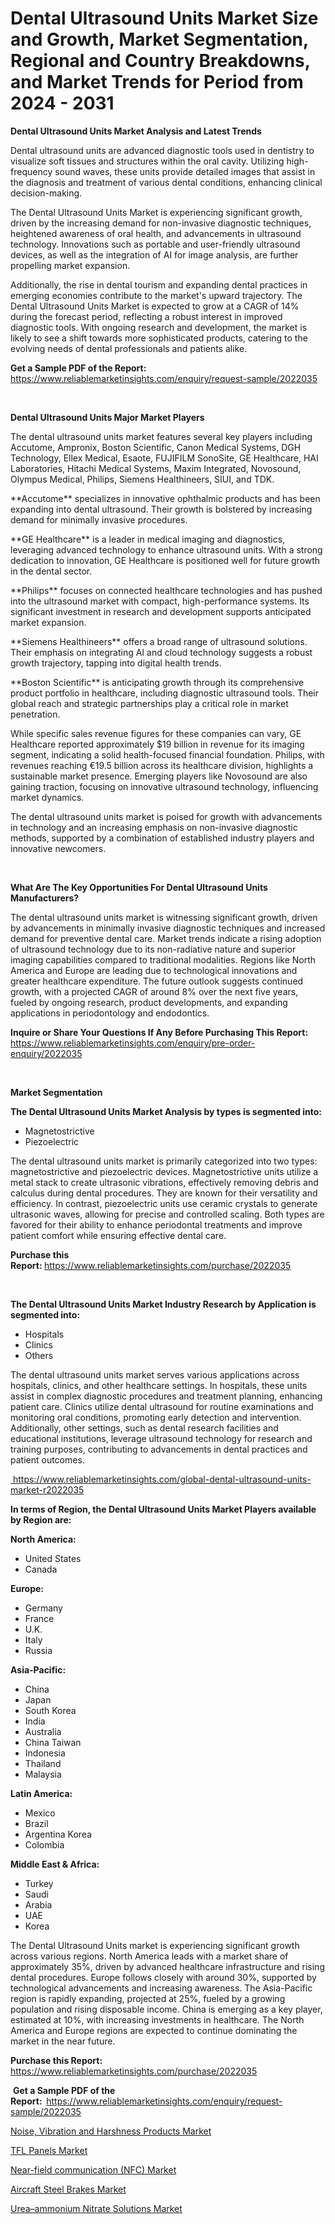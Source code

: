 <p><h1>Dental Ultrasound Units Market Size and Growth, Market Segmentation, Regional and Country Breakdowns, and Market Trends for Period from 2024 -  2031</h1></p><p><strong>Dental Ultrasound Units Market Analysis and Latest Trends</strong></p>
<p><p>Dental ultrasound units are advanced diagnostic tools used in dentistry to visualize soft tissues and structures within the oral cavity. Utilizing high-frequency sound waves, these units provide detailed images that assist in the diagnosis and treatment of various dental conditions, enhancing clinical decision-making. </p><p>The Dental Ultrasound Units Market is experiencing significant growth, driven by the increasing demand for non-invasive diagnostic techniques, heightened awareness of oral health, and advancements in ultrasound technology. Innovations such as portable and user-friendly ultrasound devices, as well as the integration of AI for image analysis, are further propelling market expansion. </p><p>Additionally, the rise in dental tourism and expanding dental practices in emerging economies contribute to the market's upward trajectory. The Dental Ultrasound Units Market is expected to grow at a CAGR of 14% during the forecast period, reflecting a robust interest in improved diagnostic tools. With ongoing research and development, the market is likely to see a shift towards more sophisticated products, catering to the evolving needs of dental professionals and patients alike.</p></p>
<p><strong>Get a Sample PDF of the Report:&nbsp;</strong> <a href="https://www.reliablemarketinsights.com/enquiry/request-sample/2022035?utm_campaign=1772&utm_medium=2&utm_source=Github&utm_content=ia&utm_term=28102024&utm_id=dental-ultrasound-units">https://www.reliablemarketinsights.com/enquiry/request-sample/2022035</a></p>
<p>&nbsp;</p>
<p><strong>Dental Ultrasound Units Major Market Players</strong></p>
<p><p>The dental ultrasound units market features several key players including Accutome, Ampronix, Boston Scientific, Canon Medical Systems, DGH Technology, Ellex Medical, Esaote, FUJIFILM SonoSite, GE Healthcare, HAI Laboratories, Hitachi Medical Systems, Maxim Integrated, Novosound, Olympus Medical, Philips, Siemens Healthineers, SIUI, and TDK. </p><p>**Accutome** specializes in innovative ophthalmic products and has been expanding into dental ultrasound. Their growth is bolstered by increasing demand for minimally invasive procedures. </p><p>**GE Healthcare** is a leader in medical imaging and diagnostics, leveraging advanced technology to enhance ultrasound units. With a strong dedication to innovation, GE Healthcare is positioned well for future growth in the dental sector.</p><p>**Philips** focuses on connected healthcare technologies and has pushed into the ultrasound market with compact, high-performance systems. Its significant investment in research and development supports anticipated market expansion.</p><p>**Siemens Healthineers** offers a broad range of ultrasound solutions. Their emphasis on integrating AI and cloud technology suggests a robust growth trajectory, tapping into digital health trends.</p><p>**Boston Scientific** is anticipating growth through its comprehensive product portfolio in healthcare, including diagnostic ultrasound tools. Their global reach and strategic partnerships play a critical role in market penetration.</p><p>While specific sales revenue figures for these companies can vary, GE Healthcare reported approximately $19 billion in revenue for its imaging segment, indicating a solid health-focused financial foundation. Philips, with revenues reaching €19.5 billion across its healthcare division, highlights a sustainable market presence. Emerging players like Novosound are also gaining traction, focusing on innovative ultrasound technology, influencing market dynamics.</p><p>The dental ultrasound units market is poised for growth with advancements in technology and an increasing emphasis on non-invasive diagnostic methods, supported by a combination of established industry players and innovative newcomers.</p></p>
<p>&nbsp;</p>
<p><strong>What Are The Key Opportunities For Dental Ultrasound Units Manufacturers?</strong></p>
<p><p>The dental ultrasound units market is witnessing significant growth, driven by advancements in minimally invasive diagnostic techniques and increased demand for preventive dental care. Market trends indicate a rising adoption of ultrasound technology due to its non-radiative nature and superior imaging capabilities compared to traditional modalities. Regions like North America and Europe are leading due to technological innovations and greater healthcare expenditure. The future outlook suggests continued growth, with a projected CAGR of around 8% over the next five years, fueled by ongoing research, product developments, and expanding applications in periodontology and endodontics.</p></p>
<p><strong>Inquire or Share Your Questions If Any Before Purchasing This Report:</strong> <a href="https://www.reliablemarketinsights.com/enquiry/pre-order-enquiry/2022035?utm_campaign=1772&utm_medium=2&utm_source=Github&utm_content=ia&utm_term=28102024&utm_id=dental-ultrasound-units">https://www.reliablemarketinsights.com/enquiry/pre-order-enquiry/2022035</a></p>
<p>&nbsp;</p>
<p><strong>Market Segmentation</strong></p>
<p><strong>The Dental Ultrasound Units Market Analysis by types is segmented into:</strong></p>
<p><ul><li>Magnetostrictive</li><li>Piezoelectric</li></ul></p>
<p><p>The dental ultrasound units market is primarily categorized into two types: magnetostrictive and piezoelectric devices. Magnetostrictive units utilize a metal stack to create ultrasonic vibrations, effectively removing debris and calculus during dental procedures. They are known for their versatility and efficiency. In contrast, piezoelectric units use ceramic crystals to generate ultrasonic waves, allowing for precise and controlled scaling. Both types are favored for their ability to enhance periodontal treatments and improve patient comfort while ensuring effective dental care.</p></p>
<p><strong>Purchase this Report:&nbsp;</strong><a href="https://www.reliablemarketinsights.com/purchase/2022035?utm_campaign=1772&utm_medium=2&utm_source=Github&utm_content=ia&utm_term=28102024&utm_id=dental-ultrasound-units">https://www.reliablemarketinsights.com/purchase/2022035</a></p>
<p>&nbsp;</p>
<p><strong>The Dental Ultrasound Units Market Industry Research by Application is segmented into:</strong></p>
<p><ul><li>Hospitals</li><li>Clinics</li><li>Others</li></ul></p>
<p><p>The dental ultrasound units market serves various applications across hospitals, clinics, and other healthcare settings. In hospitals, these units assist in complex diagnostic procedures and treatment planning, enhancing patient care. Clinics utilize dental ultrasound for routine examinations and monitoring oral conditions, promoting early detection and intervention. Additionally, other settings, such as dental research facilities and educational institutions, leverage ultrasound technology for research and training purposes, contributing to advancements in dental practices and patient outcomes.</p></p>
<p><a href="https://www.reliablemarketinsights.com/global-dental-ultrasound-units-market-r2022035?utm_campaign=1772&utm_medium=2&utm_source=Github&utm_content=ia&utm_term=28102024&utm_id=dental-ultrasound-units">&nbsp;https://www.reliablemarketinsights.com/global-dental-ultrasound-units-market-r2022035</a></p>
<p><strong>In terms of Region, the Dental Ultrasound Units Market Players available by Region are:</strong></p>
<p>
    <p> <strong> North America: </strong>
        <ul>
            <li>United States</li>
            <li>Canada</li>
        </ul>
        </p> 
    <p> <strong> Europe: </strong>
        <ul>
            <li>Germany</li>
            <li>France</li>
            <li>U.K.</li>
            <li>Italy</li>
            <li>Russia</li>
        </ul>
        </p> 
    <p> <strong> Asia-Pacific: </strong>
        <ul>
            <li>China</li>
            <li>Japan</li>
            <li>South Korea</li>
            <li>India</li>
            <li>Australia</li>
            <li>China Taiwan</li>
            <li>Indonesia</li>
            <li>Thailand</li>
            <li>Malaysia</li>
        </ul>
        </p> 
    <p> <strong> Latin America: </strong>
        <ul>
            <li>Mexico</li>
            <li>Brazil</li>
            <li>Argentina Korea</li>
            <li>Colombia</li>
        </ul>
        </p> 
    <p> <strong> Middle East & Africa: </strong>
        <ul>
            <li>Turkey</li>
            <li>Saudi</li>
            <li>Arabia</li>
            <li>UAE</li>
            <li>Korea</li>
        </ul>
    </p>
    </p>
<p><p>The Dental Ultrasound Units market is experiencing significant growth across various regions. North America leads with a market share of approximately 35%, driven by advanced healthcare infrastructure and rising dental procedures. Europe follows closely with around 30%, supported by technological advancements and increasing awareness. The Asia-Pacific region is rapidly expanding, projected at 25%, fueled by a growing population and rising disposable income. China is emerging as a key player, estimated at 10%, with increasing investments in healthcare. The North America and Europe regions are expected to continue dominating the market in the near future.</p></p>
<p><strong>Purchase this Report: </strong><a href="https://www.reliablemarketinsights.com/purchase/2022035?utm_campaign=1772&utm_medium=2&utm_source=Github&utm_content=ia&utm_term=28102024&utm_id=dental-ultrasound-units">https://www.reliablemarketinsights.com/purchase/2022035</a></p>
<p>&nbsp;<strong>Get a Sample PDF of the Report:&nbsp;&nbsp;</strong><a href="https://www.reliablemarketinsights.com/enquiry/request-sample/2022035?utm_campaign=1772&utm_medium=2&utm_source=Github&utm_content=ia&utm_term=28102024&utm_id=dental-ultrasound-units">https://www.reliablemarketinsights.com/enquiry/request-sample/2022035</a></p>
<p><strong></strong></p>
<p><p><a href="https://www.linkedin.com/pulse/strategic-roadmap-global-noise-vibration-harshness-products-mnspe?trk=public_post_embed_feed-article-content&utm_campaign=1772&utm_medium=2&utm_source=Github&utm_content=ia&utm_term=28102024&utm_id=dental-ultrasound-units">Noise, Vibration and Harshness Products Market</a></p><p><a href="https://www.linkedin.com/pulse/opportunities-challenges-tfl-panels-market-strategic-insights-hxbhe?trk=public_post_embed_feed-article-content&utm_campaign=1772&utm_medium=2&utm_source=Github&utm_content=ia&utm_term=28102024&utm_id=dental-ultrasound-units">TFL Panels Market</a></p><p><a href="https://www.linkedin.com/pulse/global-near-field-communication-nfc-market-exploring-ov0fc?utm_campaign=1772&utm_medium=2&utm_source=Github&utm_content=ia&utm_term=28102024&utm_id=dental-ultrasound-units">Near-field communication (NFC) Market</a></p><p><a href="https://issuu.com/reportprime-2/docs/aircraft-steel-brakes-market-size-2_8b8fa2fdac77a4?utm_campaign=1772&utm_medium=2&utm_source=Github&utm_content=ia&utm_term=28102024&utm_id=dental-ultrasound-units">Aircraft Steel Brakes Market</a></p><p><a href="https://www.linkedin.com/pulse/ureaammonium-nitrate-solutions-market-size-growth-industry-wzrne?trk=public_post_embed_feed-article-content&utm_campaign=1772&utm_medium=2&utm_source=Github&utm_content=ia&utm_term=28102024&utm_id=dental-ultrasound-units">Urea–ammonium Nitrate Solutions Market</a></p></p>